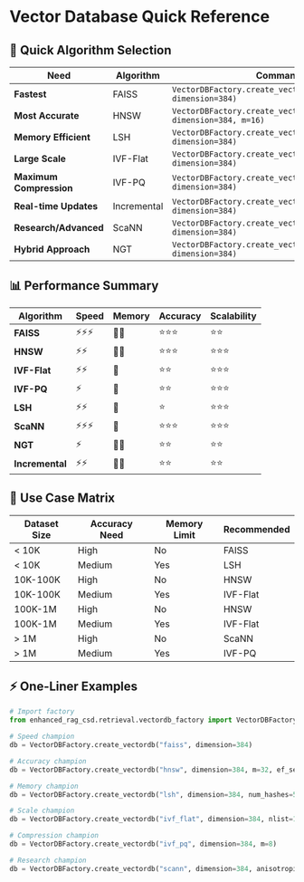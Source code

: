 # Vector Database Quick Reference

## 🚀 Quick Algorithm Selection

| **Need** | **Algorithm** | **Command** |
|----------|---------------|-------------|
| **Fastest** | FAISS | `VectorDBFactory.create_vectordb("faiss", dimension=384)` |
| **Most Accurate** | HNSW | `VectorDBFactory.create_vectordb("hnsw", dimension=384, m=16)` |
| **Memory Efficient** | LSH | `VectorDBFactory.create_vectordb("lsh", dimension=384)` |
| **Large Scale** | IVF-Flat | `VectorDBFactory.create_vectordb("ivf_flat", dimension=384)` |
| **Maximum Compression** | IVF-PQ | `VectorDBFactory.create_vectordb("ivf_pq", dimension=384)` |
| **Real-time Updates** | Incremental | `VectorDBFactory.create_vectordb("incremental", dimension=384)` |
| **Research/Advanced** | ScaNN | `VectorDBFactory.create_vectordb("scann", dimension=384)` |
| **Hybrid Approach** | NGT | `VectorDBFactory.create_vectordb("ngt", dimension=384)` |

## 📊 Performance Summary

| Algorithm | Speed | Memory | Accuracy | Scalability |
|-----------|-------|--------|----------|-------------|
| **FAISS** | ⚡⚡⚡ | 🔶🔶 | ⭐⭐⭐ | ⭐⭐ |
| **HNSW** | ⚡⚡ | 🔶🔶 | ⭐⭐⭐ | ⭐⭐⭐ |
| **IVF-Flat** | ⚡⚡ | 🔶 | ⭐⭐ | ⭐⭐⭐ |
| **IVF-PQ** | ⚡ | 🔶 | ⭐⭐ | ⭐⭐⭐ |
| **LSH** | ⚡⚡ | 🔶 | ⭐ | ⭐⭐⭐ |
| **ScaNN** | ⚡⚡⚡ | 🔶 | ⭐⭐⭐ | ⭐⭐⭐ |
| **NGT** | ⚡ | 🔶🔶 | ⭐⭐ | ⭐⭐ |
| **Incremental** | ⚡⚡ | 🔶🔶 | ⭐⭐ | ⭐⭐ |

## 🎯 Use Case Matrix

| **Dataset Size** | **Accuracy Need** | **Memory Limit** | **Recommended** |
|------------------|-------------------|------------------|-----------------|
| < 10K | High | No | FAISS |
| < 10K | Medium | Yes | LSH |
| 10K-100K | High | No | HNSW |
| 10K-100K | Medium | Yes | IVF-Flat |
| 100K-1M | High | No | HNSW |
| 100K-1M | Medium | Yes | IVF-Flat |
| > 1M | High | No | ScaNN |
| > 1M | Medium | Yes | IVF-PQ |

## ⚡ One-Liner Examples

```python
# Import factory
from enhanced_rag_csd.retrieval.vectordb_factory import VectorDBFactory

# Speed champion
db = VectorDBFactory.create_vectordb("faiss", dimension=384)

# Accuracy champion  
db = VectorDBFactory.create_vectordb("hnsw", dimension=384, m=32, ef_search=200)

# Memory champion
db = VectorDBFactory.create_vectordb("lsh", dimension=384, num_hashes=5)

# Scale champion
db = VectorDBFactory.create_vectordb("ivf_flat", dimension=384, nlist=1000)

# Compression champion
db = VectorDBFactory.create_vectordb("ivf_pq", dimension=384, m=8)

# Research champion
db = VectorDBFactory.create_vectordb("scann", dimension=384, anisotropic_quantization=True)
```